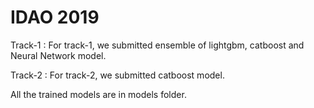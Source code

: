 # IDAO 2019

Track-1 : For track-1, we submitted ensemble of lightgbm, catboost and Neural Network model.

Track-2 : For track-2, we submitted catboost model.

All the trained models are in models folder.
